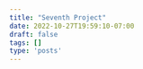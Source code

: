 ```yaml
---
title: "Seventh Project"
date: 2022-10-27T19:59:10-07:00
draft: false
tags: []
type: 'posts'
---
```



